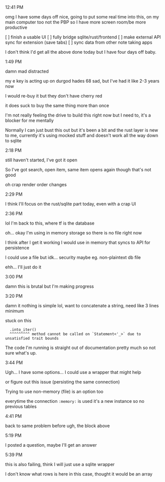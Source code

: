 12:41 PM

omg I have some days off nice, going to put some real time into this, on my main computer too not the PBP so I have more screen room/be more productive

[ ] finish a usable UI
[ ] fully bridge sqlite/rust/frontend
[ ] make external API sync for extension (save tabs)
[ ] sync data from other note taking apps

I don't think I'd get all the above done today but I have four days off baby.

1:49 PM

damn mad distracted

my e key is acting up on durgod hades 68 sad, but I've had it like 2-3 years now

I would re-buy it but they don't have cherry red

it does suck to buy the same thing more than once

I'm not really feeling the drive to build this right now but I need to, it's a blocker for me mentally

Normally I can just bust this out but it's been a bit and the rust layer is new to me, currently it's using mocked stuff and doesn't work all the way down to sqlite

2:18 PM

still haven't started, I've got it open

So I've got search, open item, same item opens again though that's not good

oh crap render order changes

2:29 PM

I think I'll focus on the rust/sqlite part today, even with a crap UI

2:36 PM

lol I'm back to this, where tf is the database

oh... okay I'm using in memory storage so there is no file right now

I think after I get it working I would use in memory that syncs to API for persistence

I could use a file but idk... security maybe eg. non-plaintext db file

ehh... I'll just do it

3:00 PM

damn this is brutal but I'm making progress

3:20 PM

damn it nothing is simple lol, want to concatenate a string, need like 3 lines minimum

stuck on this

```
  .into_iter()
  ^^^^^^^^^ method cannot be called on `Statement<'_>` due to unsatisfied trait bounds
```

The code I'm running is straight out of documentation pretty much so not sure what's up.

3:44 PM

Ugh... I have some options... I could use a wrapper that might help

or figure out this issue (persisting the same connection)

Trying to use non-memory (file) is an option too

everytime the connection `:memory:` is used it's a new instance so no previous tables

4:41 PM

back to same problem before ugh, the block above

5:19 PM

I posted a question, maybe I'll get an answer

5:39 PM

this is also failing, think I will just use a sqlite wrapper

I don't know what rows is here in this case, thought it would be an array
